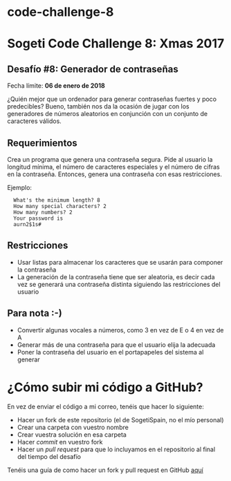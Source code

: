 # code-challenge-8
Sogeti Code Challenge 8: Xmas 2017
=====================================
Desafío #8: Generador de contraseñas
-----------------------------------
Fecha límite: **06 de enero de 2018**

¿Quién mejor que un ordenador para generar contraseñas fuertes y poco predecibles? Bueno, también nos da la ocasión de jugar con los generadores de números aleatorios en conjunción con un conjunto de caracteres válidos.

Requerimientos
--------------
Crea un programa que genera una contraseña segura. Pide al usuario la longitud mínima, el número de caracteres especiales y el número de cifras en la contraseña. Entonces, genera una contraseña con esas restricciones.

Ejemplo:
```
  What's the minimum length? 8
  How many special characters? 2
  How many numbers? 2
  Your password is
  aurn2$1s#
```

Restricciones
-------------
*  Usar listas para almacenar los caracteres que se usarán para componer la contraseña
*  La generación de la contraseña tiene que ser aleatoria, es decir cada vez se generará una contraseña distinta siguiendo las restricciones del usuario

Para nota :-)
-------------
*  Convertir algunas vocales a números, como 3 en vez de E o 4 en vez de A
*  Generar más de una contraseña para que el usuario elija la adecuada
*  Poner la contraseña del usuario en el portapapeles del sistema al generar

¿Cómo subir mi código a GitHub?
===============================
En vez de enviar el código a mi correo, tenéis que hacer lo siguiente:
* Hacer un fork de este repositorio (el de SogetiSpain, no el mío personal)
* Crear una carpeta con vuestro nombre
* Crear vuestra solución en esa carpeta
* Hacer _commit_ en vuestro fork
* Hacer un _pull request_ para que lo incluyamos en el repositorio al final del tiempo del desafío

Tenéis una guía de como hacer un fork y pull request en GitHub [aquí](https://help.github.com/articles/fork-a-repo/)




